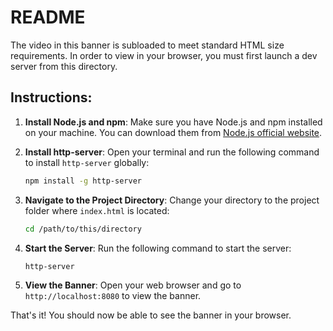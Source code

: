 # README

The video in this banner is subloaded to meet standard HTML size requirements.
In order to view in your browser, you must first launch a dev server from this directory.

## Instructions:

1. **Install Node.js and npm**:
   Make sure you have Node.js and npm installed on your machine. You can download them from [Node.js official website](https://nodejs.org/).

2. **Install http-server**:
   Open your terminal and run the following command to install `http-server` globally:

   ```bash
   npm install -g http-server
   ```

3. **Navigate to the Project Directory**:
   Change your directory to the project folder where `index.html` is located:

   ```bash
   cd /path/to/this/directory
   ```

4. **Start the Server**:
   Run the following command to start the server:

   ```bash
   http-server
   ```

5. **View the Banner**:
   Open your web browser and go to `http://localhost:8080` to view the banner.

That's it! You should now be able to see the banner in your browser.
